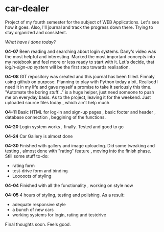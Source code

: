 # car-dealer
Project of my fourth semester for the subject of WEB Applications. Let's see how it goes.
Also, I'll journal and track the progress down there. Trying to stay organized and consistent.

*What have I done today?*

**04-07**
Been reading and searching about login systems. Dany's video was the most helpful and interesting. Marked the most important concepts into my notebook and feel more or less ready to start with it. Let's decide, that *login-sign-up system* will be the first step towards realisation.

**04-08**
GIT repository was created and this journal has been filled. Finnaly using github on purpose. Planning to play with Python today a bit. Realised I need it in my life and gave myself a promise to take it seriously this time. "Automate the boring stuff..." is a huge helper, just need someone to push me on everyday basis. As to the project, leaving it for the weekend. Just uploaded source files today , which ain't help much.

**04-11**
Basic HTML for log-in and sign-up pages , basic footer and header , database connection , beggining of the functions.

**04-20**
Login system works , finally. Tested and good to go

**04-24**
Car Gallery is almost done

**04-30**
Finished with gallery and image uploading. Did some tweaking and testing , almost done with "rating" feature , moving into the finish phase.
Still some stuff to-do:
- rating form
- test-drive form and binding
- Looooots of styling

**04-04**
Finished with all the functionality , working on style now

**04-05**
4 hours of styling, testing and polishing. As a result:
- adequate responsive style
- a bunch of new cars
- working systems for login, rating and testdrive

Final thoughts soon. Feels good.
